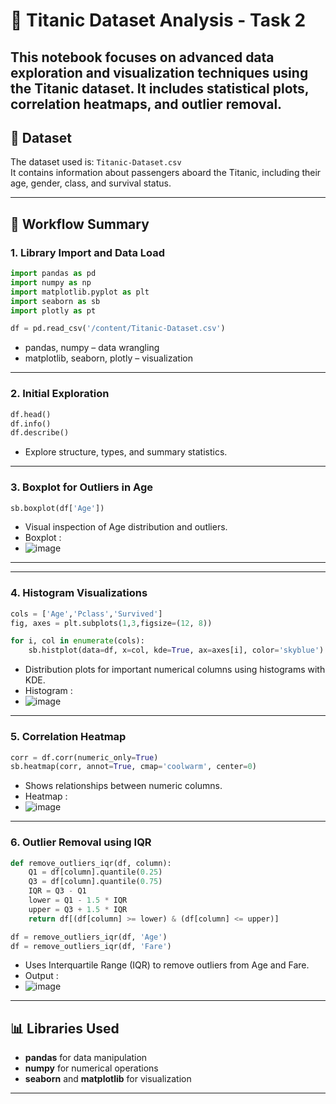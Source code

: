 # 🚢 Titanic Dataset Analysis - Task 2

This notebook focuses on advanced data exploration and visualization techniques using the Titanic dataset. It includes statistical plots, correlation heatmaps, and outlier removal.
---

## 📁 Dataset

The dataset used is: `Titanic-Dataset.csv`  
It contains information about passengers aboard the Titanic, including their age, gender, class, and survival status.

---

## 📌 Workflow Summary

### 1. **Library Import and Data Load**

```python
import pandas as pd
import numpy as np
import matplotlib.pyplot as plt
import seaborn as sb
import plotly as pt

df = pd.read_csv('/content/Titanic-Dataset.csv')
```

- pandas, numpy – data wrangling
- matplotlib, seaborn, plotly – visualization

---

### 2. **Initial Exploration**

```python
df.head()
df.info()
df.describe()
```

- Explore structure, types, and summary statistics.

---

### 3. **Boxplot for Outliers in Age**

```python
sb.boxplot(df['Age'])
```

- Visual inspection of Age distribution and outliers.
- Boxplot :
- ![image](https://github.com/user-attachments/assets/c959e431-c9ac-42a7-b315-0b4ea8265af8)

---
---

### 4. **Histogram Visualizations**

```python
cols = ['Age','Pclass','Survived']
fig, axes = plt.subplots(1,3,figsize=(12, 8))

for i, col in enumerate(cols):
    sb.histplot(data=df, x=col, kde=True, ax=axes[i], color='skyblue')

```

- Distribution plots for important numerical columns using histograms with KDE.
- Histogram :
- ![image](https://github.com/user-attachments/assets/60edacfa-3b71-4b2b-ac7e-23bca8877695)

---


### 5. **Correlation Heatmap**

```python
corr = df.corr(numeric_only=True)
sb.heatmap(corr, annot=True, cmap='coolwarm', center=0)

```

- Shows relationships between numeric columns.
- Heatmap :
- ![image](https://github.com/user-attachments/assets/300cf649-50a3-4d46-a94c-2bf08269edf5)

---

### 6. **Outlier Removal using IQR**

```python
def remove_outliers_iqr(df, column):
    Q1 = df[column].quantile(0.25)
    Q3 = df[column].quantile(0.75)
    IQR = Q3 - Q1
    lower = Q1 - 1.5 * IQR
    upper = Q3 + 1.5 * IQR
    return df[(df[column] >= lower) & (df[column] <= upper)]

df = remove_outliers_iqr(df, 'Age')
df = remove_outliers_iqr(df, 'Fare')

```

- Uses Interquartile Range (IQR) to remove outliers from Age and Fare.
- Output :
- ![image](https://github.com/user-attachments/assets/72e096a1-3fc6-4516-bfa7-734972dae831)

---

## 📊 Libraries Used

- **pandas** for data manipulation
- **numpy** for numerical operations
- **seaborn** and **matplotlib** for visualization

---







